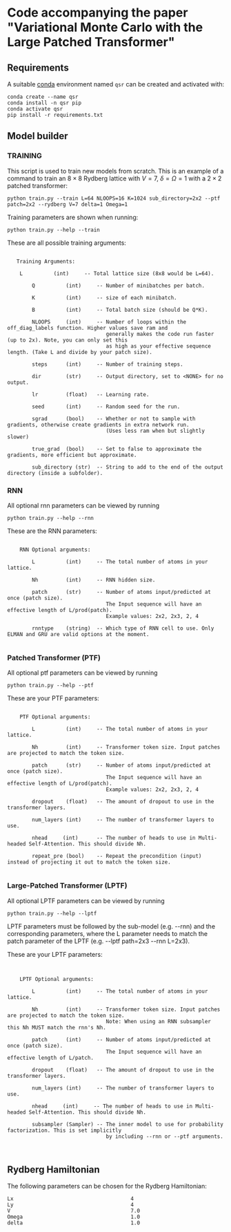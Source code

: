 # Code accompanying the paper "Variational Monte Carlo with the Large Patched Transformer"

## Requirements
A suitable [conda](https://conda.io/) environment named `qsr` can be created
and activated with:

```
conda create --name qsr
conda install -n qsr pip
conda activate qsr
pip install -r requirements.txt
```

## Model builder

### TRAINING

This script is used to train new models from scratch. This is an example of a command
to train an $8\times 8$ Rydberg lattice with $V=7$, $\delta=\Omega=1$ with a $2\times 2$ patched transformer:
```
python train.py --train L=64 NLOOPS=16 K=1024 sub_directory=2x2 --ptf patch=2x2 --rydberg V=7 delta=1 Omega=1
```
Training parameters are shown when running:

```
python train.py --help --train
```

These are all possible training arguments:
```    

   Training Arguments:

	L          (int)     -- Total lattice size (8x8 would be L=64).
        
        Q          (int)     -- Number of minibatches per batch.
        
        K          (int)     -- size of each minibatch.
        
        B          (int)     -- Total batch size (should be Q*K).
        
        NLOOPS     (int)     -- Number of loops within the off_diag_labels function. Higher values save ram and
                                generally makes the code run faster (up to 2x). Note, you can only set this
                                as high as your effective sequence length. (Take L and divide by your patch size).
        
        steps      (int)     -- Number of training steps.
        
        dir        (str)     -- Output directory, set to <NONE> for no output.
        
        lr         (float)   -- Learning rate.
        
        seed       (int)     -- Random seed for the run.
                
        sgrad      (bool)    -- Whether or not to sample with gradients, otherwise create gradients in extra network run. 
                                (Uses less ram when but slightly slower)
                                
        true_grad  (bool)    -- Set to false to approximate the gradients, more efficient but approximate.
                                
        sub_directory (str)  -- String to add to the end of the output directory (inside a subfolder). 
```

### RNN

All optional rnn parameters can be viewed by running 

```
python train.py --help --rnn
```

These are the RNN parameters:


```
    
    RNN Optional arguments:
    
        L          (int)     -- The total number of atoms in your lattice.
    
        Nh         (int)     -- RNN hidden size.
    
        patch      (str)     -- Number of atoms input/predicted at once (patch size).
                                The Input sequence will have an effective length of L/prod(patch).
                                Example values: 2x2, 2x3, 2, 4
        
        rnntype    (string)  -- Which type of RNN cell to use. Only ELMAN and GRU are valid options at the moment.
    

```

### Patched Transformer (PTF)


All optional ptf parameters can be viewed by running 

```
python train.py --help --ptf
```

These are your PTF parameters:
```
    
    PTF Optional arguments:
    
        L          (int)     -- The total number of atoms in your lattice.
    
        Nh         (int)     -- Transformer token size. Input patches are projected to match the token size.
    
        patch      (str)     -- Number of atoms input/predicted at once (patch size).
                                The Input sequence will have an effective length of L/prod(patch).
                                Example values: 2x2, 2x3, 2, 4
            
        dropout    (float)   -- The amount of dropout to use in the transformer layers.
        
        num_layers (int)     -- The number of transformer layers to use.
        
        nhead     (int)      -- The number of heads to use in Multi-headed Self-Attention. This should divide Nh.
    
        repeat_pre (bool)    -- Repeat the precondition (input) instead of projecting it out to match the token size.
    

```

### Large-Patched Transformer (LPTF)


All optional LPTF parameters can be viewed by running 

```
python train.py --help --lptf
```
LPTF parameters must be followed by the sub-model (e.g. --rnn) and the corresponding parameters, where the L parameter needs to match the patch parameter of the LPTF (e.g. --lptf path=2x3 --rnn L=2x3).

These are your LPTF parameters:
```
    
    
    LPTF Optional arguments:
    
        L          (int)     -- The total number of atoms in your lattice.
    
        Nh         (int)     -- Transformer token size. Input patches are projected to match the token size.
                                Note: When using an RNN subsampler this Nh MUST match the rnn's Nh.
    
        patch      (int)     -- Number of atoms input/predicted at once (patch size).
                                The Input sequence will have an effective length of L/patch.
            
        dropout    (float)   -- The amount of dropout to use in the transformer layers.
        
        num_layers (int)     -- The number of transformer layers to use.
        
        nhead     (int)     -- The number of heads to use in Multi-headed Self-Attention. This should divide Nh.
        
        subsampler (Sampler) -- The inner model to use for probability factorization. This is set implicitly
                                by including --rnn or --ptf arguments.
    
    

```

## Rydberg Hamiltonian

The following parameters can be chosen for the Rydberg Hamiltonian:

```
Lx                            			4
Ly                            			4
V                             			7.0
Omega                         			1.0
delta                         			1.0

```
